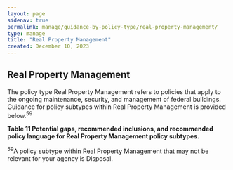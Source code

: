 ```yaml
---
layout: page
sidenav: true
permalink: manage/guidance-by-policy-type/real-property-management/
type: manage
title: "Real Property Management"
created: December 10, 2023
---
```


<h2 id="standards">
  Real Property Management
</h2>
The policy type Real Property Management refers to policies that apply to the ongoing maintenance, security, and management of federal buildings. Guidance for policy subtypes within Real Property Management is provided below.<sup>59</sup>

<div class="q-table">
<p class="table-heading">
    <b>Table 11 Potential gaps, recommended inclusions, and recommended policy language for Real Property Management policy subtypes.</b>
</p>
</div>
<a class="hover-large nolink"><sup>59</sup>A policy subtype within Real Property Management that may not be relevant for your agency is Disposal.</a>
<br>



